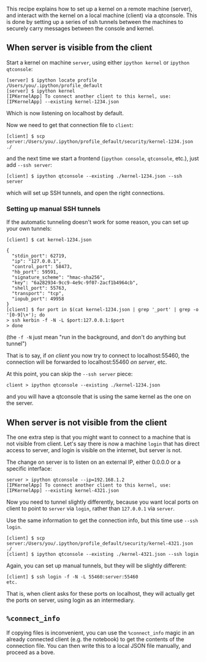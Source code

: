 This recipe explains how to set up a kernel on a remote machine (server), and interact with the kernel on a local machine (client) via a qtconsole. This is done by setting up a series of ssh tunnels between the machines to securely carry messages between the console and kernel. 

## When server is visible from the client

Start a kernel on machine `server`, using either `ipython kernel` or `ipython qtconsole`:

    [server] $ ipython locate profile
    /Users/you/.ipython/profile_default
    [server] $ ipython kernel
    [IPKernelApp] To connect another client to this kernel, use:
    [IPKernelApp] --existing kernel-1234.json

Which is now listening on localhost by default. 

Now we need to get that connection file to `client`:

    [client] $ scp server:/Users/you/.ipython/profile_default/security/kernel-1234.json ./

and the next time we start a frontend (`ipython console`, `qtconsole`, etc.), just add `--ssh server`:

    [client] $ ipython qtconsole --existing ./kernel-1234.json --ssh server

which will set up SSH tunnels, and open the right connections.


### Setting up manual SSH tunnels

If the automatic tunneling doesn't work for some reason, you can set up your own tunnels:

    [client] $ cat kernel-1234.json

    {
      "stdin_port": 62719, 
      "ip": "127.0.0.1", 
      "control_port": 58473, 
      "hb_port": 59591, 
      "signature_scheme": "hmac-sha256", 
      "key": "6a282934-9cc9-4e9c-9f07-2acf1b4964cb", 
      "shell_port": 55763, 
      "transport": "tcp", 
      "iopub_port": 49958
    }
    [client] $ for port in $(cat kernel-1234.json | grep '_port' | grep -o '[0-9]\+'); do
    > ssh kerbin -f -N -L $port:127.0.0.1:$port
    > done

(the `-f -N` just mean "run in the background, and don't do anything but tunnel")

That is to say, if *on client* you now try to connect to localhost:55460, the connection will be forwarded to localhost:55460 *on server*, etc.

At this point, you can skip the `--ssh server` piece:

    client > ipython qtconsole --existing ./kernel-1234.json

and you will have a qtconsole that is using the same kernel as the one on the server.

## When server is not visible from the client

The one extra step is that you might want to connect to a machine that is not visible from client.  Let's say there is now a machine `login` that has direct access to server, and login is visible on the internet, but server is not.

The change on server is to listen on an external IP, either 0.0.0.0 or a specific interface:

    server > ipython qtconsole --ip=192.168.1.2
    [IPKernelApp] To connect another client to this kernel, use:
    [IPKernelApp] --existing kernel-4321.json

Now you need to tunnel slightly differently, because you want local ports on client to point to `server` via `login`, rather than `127.0.0.1` via `server`.

Use the same information to get the connection info, but this time use `--ssh login`.

    [client] $ scp server:/Users/you/.ipython/profile_default/security/kernel-4321.json ./
    [client] $ ipython qtconsole --existing ./kernel-4321.json --ssh login

Again, you can set up manual tunnels, but they will be slightly different:

    [client] $ ssh login -f -N -L 55460:server:55460
    etc.

That is, when client asks for these ports on localhost, they will actually get the ports on server, using login as an intermediary.


## `%connect_info`

If copying files is inconvenient, you can use the `%connect_info` magic in an already connected client (e.g. the notebook) to get the contents of the connection file.  You can then write this to a local JSON file manually, and proceed as a bove.
